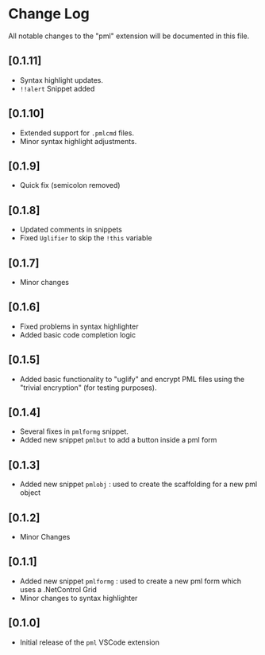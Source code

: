 # Change Log

All notable changes to the "pml" extension will be documented in this file.

## [0.1.11]

- Syntax highlight updates.
- `!!alert` Snippet added

## [0.1.10]

- Extended support for `.pmlcmd` files.
- Minor syntax highlight adjustments.

## [0.1.9]

- Quick fix (semicolon removed)

## [0.1.8]

- Updated comments in snippets
- Fixed `Uglifier` to skip the `!this` variable

## [0.1.7]

- Minor changes

## [0.1.6]

- Fixed problems in syntax highlighter
- Added basic code completion logic

## [0.1.5]

- Added basic functionality to "uglify" and encrypt PML files using the "trivial encryption" (for testing purposes).

## [0.1.4]

- Several fixes in `pmlformg` snippet.
- Added new snippet `pmlbut` to add a button inside a pml form

## [0.1.3]

- Added new snippet `pmlobj` : used to create the scaffolding for a new pml object

## [0.1.2]

- Minor Changes

## [0.1.1]

- Added new snippet `pmlformg` : used to create a new pml form which uses a .NetControl Grid
- Minor changes to syntax highlighter

## [0.1.0]

- Initial release of the `pml` VSCode extension
